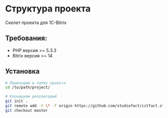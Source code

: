 Cтруктура проекта
===

Скелет проекта для 1C-Bitrix

## Требования:

 - PHP версия >= 5.3.3
 - Bitrix версия >= 14

## Установка

``` bash
# Переходим в папку проекта
cd /to/path/project/

# Клонируем репозиторий
git init .
git remote add -t \* -f origin https://github.com/studiofact/citfact.structure-project.git
git checkout master
```